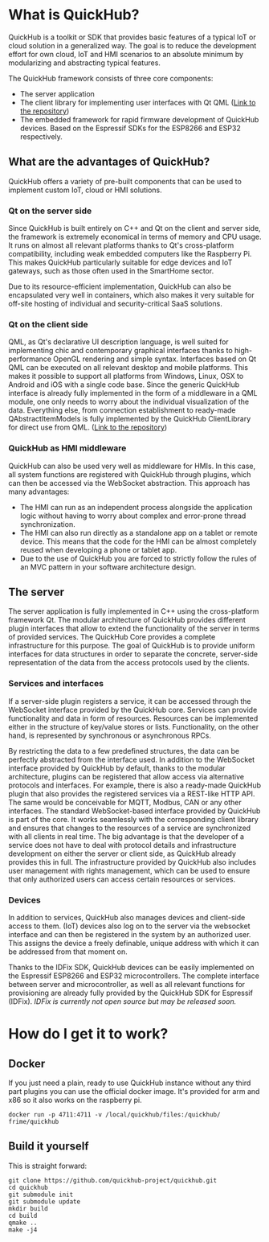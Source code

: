 
# What is QuickHub?

QuickHub is a toolkit or SDK that provides basic features of a typical IoT or cloud solution in a generalized way. The goal is to reduce the development effort for own cloud, IoT and HMI scenarios to an absolute minimum by modularizing and abstracting typical features.

The QuickHub framework consists of three core components:

  - The server application
  - The client library for implementing user interfaces with Qt QML  ([Link to the repository](https://github.com/quickhub-project/quickhub-qmlclientmodule))
  - The embedded framework for rapid firmware development of QuickHub devices. Based on the Espressif SDKs for the ESP8266 and ESP32 respectively. 

## What are the advantages of QuickHub? 

QuickHub offers a variety of pre-built components that can be used to implement custom IoT, cloud or HMI solutions. 

### Qt on the server side 

Since QuickHub is built entirely on C++ and Qt on the client and server side, the framework is extremely economical in terms of memory and CPU usage. It runs on almost all relevant platforms thanks to Qt's cross-platform compatibility, including weak embedded computers like the Raspberry Pi. This makes QuickHub particularly suitable for edge devices and IoT gateways, such as those often used in the SmartHome sector. 

Due to its resource-efficient implementation, QuickHub can also be encapsulated very well in containers, which also makes it very suitable for off-site hosting of individual and security-critical SaaS solutions.


### Qt on the client side

QML, as Qt's declarative UI description language, is well suited for implementing chic and contemporary graphical interfaces thanks to high-performance OpenGL rendering and simple syntax. Interfaces based on Qt QML can be executed on all relevant desktop and mobile platforms. This makes it possible to support all platforms from Windows, Linux, OSX to Android and iOS with a single code base. Since the generic QuickHub interface is already fully implemented in the form of a middleware in a QML module, one only needs to worry about the individual visualization of the data.  Everything else, from connection establishment to ready-made QAbstractItemModels is fully implemented by the QuickHub ClientLibrary for direct use from QML. ([Link to the repository](https://github.com/quickhub-project/quickhub-qmlclientmodule))


### QuickHub as HMI middleware

QuickHub can also be used very well as middleware for HMIs. In this case, all system functions are registered with QuickHub through plugins, which can then be accessed via the WebSocket abstraction. 
This approach has many advantages: 

- The HMI can run as an independent process alongside the application logic without having to worry about complex and error-prone thread synchronization. 
- The HMI can also run directly as a standalone app on a tablet or remote device. This means that the code for the HMI can be almost completely reused when developing a phone or tablet app.
- Due to the use of QuickHub you are forced to strictly follow the rules of an MVC pattern in your software architecture design.

## The server 

The server application is fully implemented in C++ using the cross-platform framework Qt. The modular architecture of QuickHub provides different plugin interfaces that allow to extend the functionality of the server in terms of provided services. The QuickHub Core provides a complete infrastructure for this purpose. The goal of QuickHub is to provide uniform interfaces for data structures in order to separate the concrete, server-side representation of the data from the access protocols used by the clients.

### Services and interfaces

If a server-side plugin registers a service, it can be accessed through the WebSocket interface provided by the QuickHub core. Services can provide functionality and data in form of resources. Resources can be implemented either in the structure of key/value stores or lists. Functionality, on the other hand, is represented by synchronous or asynchronous RPCs. 

By restricting the data to a few predefined structures, the data can be perfectly abstracted from the interface used.  In addition to the WebSocket interface provided by QuickHub by default, thanks to the modular architecture, plugins can be registered that allow access via alternative protocols and interfaces.  For example, there is also a ready-made QuickHub plugin that also provides the registered services via a REST-like HTTP API. The same would be conceivable for MQTT, Modbus, CAN or any other interfaces. The standard WebSocket-based interface provided by QuickHub is part of the core. It works seamlessly with the corresponding client library and ensures that changes to the resources of a service are synchronized with all clients in real time. The big advantage is that the developer of a service does not have to deal with protocol details and infrastructure development on either the server or client side, as QuickHub already provides this in full.  The infrastructure provided by QuickHub also includes user management with rights management, which can be used to ensure that only authorized users can access certain resources or services.


### Devices 

In addition to services, QuickHub also manages devices and client-side access to them. (IoT) devices also log on to the server via the websocket interface and can then be registered in the system by an authorized user. This assigns the device a freely definable, unique address with which it can be addressed from that moment on.

Thanks to the IDFix SDK, QuickHub devices can be easily implemented on the Espressif ESP8266 and ESP32 microcontrollers. The complete interface between server and microcontroller, as well as all relevant functions for provisioning are already fully provided by the QuickHub SDK for Espressif (IDFix). *IDFix is currently not open source but may be released soon.*

# How do I get it to work?

## Docker

If you just need a plain, ready to use QuickHub instance without any third part plugins you can use the official docker image. It's provided for arm and x86 so it also works on the raspberry pi.

```docker
docker run -p 4711:4711 -v /local/quickhub/files:/quickhub/ frime/quickhub
```

## Build it yourself

This is straight forward:

```
git clone https://github.com/quickhub-project/quickhub.git
cd quickhub
git submodule init
git submodule update
mkdir build
cd build
qmake ..
make -j4
```



